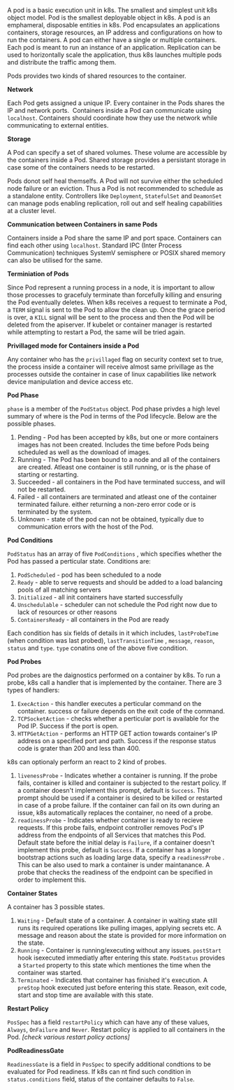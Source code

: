 A pod is a basic execution unit in k8s. The smallest and simplest unit k8s object model. Pod is the smallest deployable object in k8s. A pod is an emphameral, disposable entities in k8s. Pod encapsulates an applications containers, storage resources, an IP address and configurations on how to run the containers. A pod can either have a single or multiple containers. Each pod is meant to run an instance of an application. Replication can be used to horizontally scale the application, thus k8s launches multiple pods and distribute the traffic among them.

Pods provides two kinds of shared resources to the container.

**Network**

Each Pod gets assigned a unique IP. Every container in the Pods shares the IP and network ports.  Containers inside a Pod can communicate using `localhost`. Containers should coordinate how they use the network while communicating to external entities.

**Storage**

A Pod can specify a set of shared volumes. These volume are accessible by the containers inside a Pod. Shared storage provides a persistant storage in case some of the containers needs to be restarted.

Pods donot self heal themselfs. A Pod will not survive either the scheduled node failure or an eviction. Thus a Pod is not recommended to schedule as a standalone entity. Controllers like `Deployment`, `StatefulSet` and `DeamonSet` can manage pods enabling replication, roll out and self healing capabilities at a cluster level.

**Communication between Containers in same Pods**

Containers inside a Pod share the same IP and port space. Containers can find each other using `localhost`. Standard IPC (Inter Process Communication) techniques SystemV semisphere or POSIX shared memory can also be utilised for the same.

**Terminiation of Pods**

Since Pod represent a running process in a node, it is important to allow those processes to gracefuly terminate than forcefully killing and ensuring the Pod eventually deletes. When k8s receives a request to terminate a Pod, a `TERM` signal is sent to the Pod to allow the clean up. Once the grace period is over, a `KILL` signal will be sent to the process and then the Pod will be deleted from the apiserver. If kubelet or container manager is restarted while attempting to restart a Pod, the same will be tried again.

**Privillaged mode for Containers inside a Pod**

Any container who has the `privillaged` flag on security context set to true, the process inside a container will receive almost same privillage as the processes outside the container in case of linux capabilities like network device manipulation and device access etc.

**Pod Phase**

`phase` is a member of the `PodStatus` object. Pod phase privdes a high level summary of where is the Pod in terms of the Pod lifecycle. Below are the possible phases.

1.  Pending - Pod has been accepted by k8s, but one or more containers images has not been created. Includes the time before Pods being scheduled as well as the download of images.
2.  Running - The Pod has been bound to a node and all of the containers are created. Atleast one container is still running, or is the phase of starting or restarting.
3.  Succeeded - all containers in the Pod have terminated success, and will not be restarted.
4.  Failed - all containers are terminated and atleast one of the container terminated failure. either returning a non-zero error code or is terminated by the system.
5.  Unknown - state of the pod can not be obtained, typically due to communication errors with the host of the Pod.

**Pod Conditions**

`PodStatus` has an array of five `PodConditions` , which specifies whether the Pod has passed a perticular state. Conditions are:

1.  `PodScheduled` - pod has been scheduled to a node
2.  `Ready` - able to serve requests and should be added to a load balancing pools of all matching servers
3.  `Initialized` - all init containers have started successfully
4.  `Unschedulable` - scheduler can not schedule the Pod right now due to lack of resources or other reasons
5.  `ContainersReady` - all containers in the Pod are ready

Each condition has six fields of details in it which includes, `lastProbeTime` (when condition was last probed), `lastTransitionTime` , `message`, `reason`, `status` and `type`. `type` conatins one of the above five condition.

**Pod Probes**

Pod probes are the daignostics performed on a container by k8s. To run a probe, k8s call a handler that is implemented by the container. There are 3 types of handlers:

1.  `ExecAction` - this handler executes a perticular command on the container. success or failure depends on the exit code of the command.
2.  `TCPSocketAction` - checks whether a perticular port is available for the Pod IP. Success if the port is open.
3.  `HTTPGetAction` - performs an HTTP GET action towards container's IP address on a specified port and path. Success if the response status code is grater than 200 and less than 400.

k8s can optionaly perform an react to 2 kind of probes.

1.  `livenessProbe` - Indicates whether a container is running. If the probe fails, container is killed and container is subjected to the restart policy. If a container doesn't implement this prompt, default is `Success`. This prompt should be used if a container is desired to be killed or restarted in case of a probe failure. If the container can fail on its own during an issue, k8s automatically replaces the container, no need of a probe. 
2.  `readinessProbe` - Indicates whether container is ready to recieve requests. If this probe fails, endpoint controller removes Pod's IP address from the endpoints of all Services that matches this Pod. Default state before the initial delay is `Failure`, if a container doesn't implement this probe, default is `Success`. If a container has a longer bootstrap actions such as loading large data, specify a `readinessProbe` . This can be also used to mark a container is under maintanance. A probe that checks the readiness of the endpoint can be specified in order to implement this.

**Container States**

A container has 3 possible states.

1.  `Waiting` - Default state of a container. A container in waiting state still runs its required operations like pulling images, applying secrets etc. A message and reason about the state is provided for more information on the state.
2.  `Running` - Container is running/executing without any issues. `postStart` hook isexecuted immediatly after entering this state. `PodStatus` provides a `Started` property to this state which mentiones the time when the container was started.
3.  `Terminated` - Indicates that container has finished it's execution. A `preStop` hook executed just before entering this state. Reason, exit code, start and stop time are available with this state.

**Restart Policy**

`PosSpec` has a field `restartPolicy` which can have any of these values, `Always`, `OnFailure` and `Never`. Restart policy is applied to all containers in the Pod. _\[check various restart policy actions\]_

**PodReadinessGate**

`ReadinessGate` is a field in `PosSpec` to specify additional condtions to be evaluated for Pod readiness. If k8s can nt find such condition in `status.conditions` field, status of the container defaults to `False`.